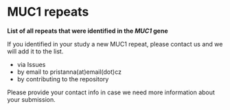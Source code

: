 # MUC1 repeats

**List of all repeats that were identified in the _MUC1_ gene**

If you identified in your study a new MUC1 repeat, please contact us and we will add it to the list. 
* via Issues
* by email to pristanna(at)email(dot)cz
* by contributing to the repository

Please provide your contact info in case we need more information about your submission. 
